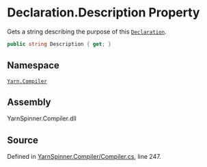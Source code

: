 <!-- This file was generated by a tool. Do not edit this file by hand. -->

# Declaration.Description Property

Gets a string describing the purpose of this [`Declaration`](/api/csharp/yarn.compiler/declaration.md).


```csharp
public string Description { get; }
```



## Namespace
[`Yarn.Compiler`](/api/csharp/yarn.compiler/README.md)

## Assembly
YarnSpinner.Compiler.dll

## Source
Defined in [YarnSpinner.Compiler/Compiler.cs](https://github.com/YarnSpinnerTool/YarnSpinner//blob/develop/YarnSpinner.Compiler/Compiler.cs#L247), line 247.
